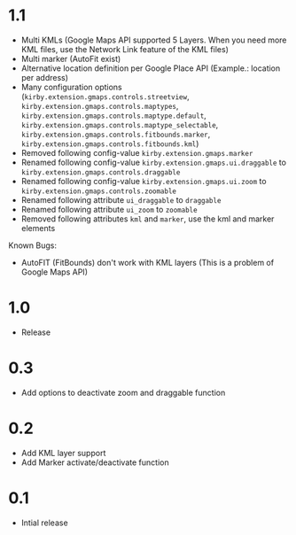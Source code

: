 # 1.1

- Multi KMLs (Google Maps API supported 5 Layers. When you need more KML files, use the Network Link feature of the KML files)
- Multi marker (AutoFit exist)
- Alternative location definition per Google Place API (Example.: location per address)
- Many configuration options (`kirby.extension.gmaps.controls.streetview`, `kirby.extension.gmaps.controls.maptypes`, `kirby.extension.gmaps.controls.maptype.default`, `kirby.extension.gmaps.controls.maptype_selectable`, `kirby.extension.gmaps.controls.fitbounds.marker`, `kirby.extension.gmaps.controls.fitbounds.kml`)
- Removed following config-value `kirby.extension.gmaps.marker`
- Renamed following config-value `kirby.extension.gmaps.ui.draggable` to `kirby.extension.gmaps.controls.draggable`
- Renamed following config-value `kirby.extension.gmaps.ui.zoom` to `kirby.extension.gmaps.controls.zoomable`
- Renamed following attribute `ui_draggable` to `draggable`
- Renamed following attribute `ui_zoom` to `zoomable`
- Removed following attributes `kml` and `marker`, use the kml and marker elements

Known Bugs:
- AutoFIT (FitBounds) don't work with KML layers (This is a problem of Google Maps API)

# 1.0

- Release

# 0.3

- Add options to deactivate zoom and draggable function

# 0.2

- Add KML layer support
- Add Marker activate/deactivate function

# 0.1

- Intial release